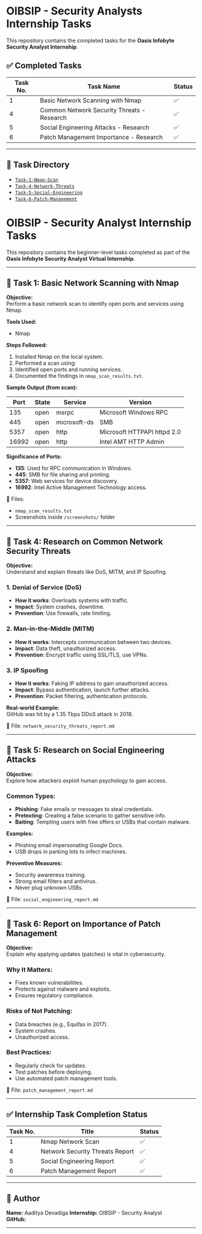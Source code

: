 # OIBSIP - Security Analysts Internship Tasks

This repository contains the completed tasks for the **Oasis Infobyte Security Analyst Internship**.

## ✅ Completed Tasks

| Task No. | Task Name                                      | Status   |
|---------|------------------------------------------------|----------|
| 1       | Basic Network Scanning with Nmap               | ✅       |
| 4       | Common Network Security Threats - Research     | ✅       |
| 5       | Social Engineering Attacks - Research          | ✅       |
| 6       | Patch Management Importance - Research         | ✅       |

---

## 📁 Task Directory

- [`Task-1-Nmap-Scan`](./Task-1-Nmap-Scan/)
- [`Task-4-Network-Threats`](./Task-4-Network-Threats/)
- [`Task-5-Social-Engineering`](./Task-5-Social-Engineering/)
- [`Task-6-Patch-Management`](./Task-6-Patch-Management/)

# OIBSIP - Security Analyst Internship Tasks

This repository contains the beginner-level tasks completed as part of the **Oasis Infobyte Security Analyst Virtual Internship**.

---

## 📌 Task 1: Basic Network Scanning with Nmap

**Objective:**  
Perform a basic network scan to identify open ports and services using Nmap.

**Tools Used:**  
- Nmap

**Steps Followed:**
1. Installed Nmap on the local system.
2. Performed a scan using:
3. Identified open ports and running services.
4. Documented the findings in `nmap_scan_results.txt`.

**Sample Output (from scan):**

| Port  | State | Service       | Version                    |
|-------|-------|----------------|-----------------------------|
| 135   | open  | msrpc         | Microsoft Windows RPC       |
| 445   | open  | microsoft-ds  | SMB                         |
| 5357  | open  | http          | Microsoft HTTPAPI httpd 2.0 |
| 16992 | open  | http          | Intel AMT HTTP Admin        |

**Significance of Ports:**
- **135**: Used for RPC communication in Windows.
- **445**: SMB for file sharing and printing.
- **5357**: Web services for device discovery.
- **16992**: Intel Active Management Technology access.

📁 Files:
- `nmap_scan_results.txt`
- Screenshots inside `/screenshots/` folder

---

## 📌 Task 4: Research on Common Network Security Threats

**Objective:**  
Understand and explain threats like DoS, MITM, and IP Spoofing.

### 1. Denial of Service (DoS)
- **How it works**: Overloads systems with traffic.
- **Impact**: System crashes, downtime.
- **Prevention**: Use firewalls, rate limiting.

### 2. Man-in-the-Middle (MITM)
- **How it works**: Intercepts communication between two devices.
- **Impact**: Data theft, unauthorized access.
- **Prevention**: Encrypt traffic using SSL/TLS, use VPNs.

### 3. IP Spoofing
- **How it works**: Faking IP address to gain unauthorized access.
- **Impact**: Bypass authentication, launch further attacks.
- **Prevention**: Packet filtering, authentication protocols.

**Real-world Example:**  
GitHub was hit by a 1.35 Tbps DDoS attack in 2018.

📁 File: `network_security_threats_report.md`

---

## 📌 Task 5: Research on Social Engineering Attacks

**Objective:**  
Explore how attackers exploit human psychology to gain access.

### Common Types:
- **Phishing**: Fake emails or messages to steal credentials.
- **Pretexting**: Creating a false scenario to gather sensitive info.
- **Baiting**: Tempting users with free offers or USBs that contain malware.

**Examples:**
- Phishing email impersonating Google Docs.
- USB drops in parking lots to infect machines.

**Preventive Measures:**
- Security awareness training.
- Strong email filters and antivirus.
- Never plug unknown USBs.

📁 File: `social_engineering_report.md`

---

## 📌 Task 6: Report on Importance of Patch Management

**Objective:**  
Explain why applying updates (patches) is vital in cybersecurity.

### Why It Matters:
- Fixes known vulnerabilities.
- Protects against malware and exploits.
- Ensures regulatory compliance.

### Risks of Not Patching:
- Data breaches (e.g., Equifax in 2017).
- System crashes.
- Unauthorized access.

### Best Practices:
- Regularly check for updates.
- Test patches before deploying.
- Use automated patch management tools.

📁 File: `patch_management_report.md`

---

## ✅ Internship Task Completion Status

| Task No. | Title                                | Status |
|----------|--------------------------------------|--------|
| 1        | Nmap Network Scan                    | ✅     |
| 4        | Network Security Threats Report      | ✅     |
| 5        | Social Engineering Report            | ✅     |
| 6        | Patch Management Report              | ✅     |

---

## 🔗 Author

**Name:** Aaditya Devadiga 
**Internship:** OIBSIP - Security Analyst  
**GitHub:** [](https://github.com/your-username)

---


